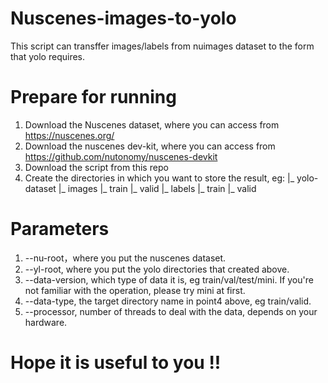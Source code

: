 # Nuscenes-images-to-yolo
This script can transffer images/labels from nuimages dataset to the form that yolo requires. 

# Prepare for running
1. Download the Nuscenes dataset, where you can access from https://nuscenes.org/
2. Download the nuscenes dev-kit, where you can access from https://github.com/nutonomy/nuscenes-devkit
3. Download the script from this repo
4. Create the directories in which you want to store the result, eg:
   |_ yolo-dataset
      |_ images
          |_ train
          |_ valid
      |_ labels
          |_ train
          |_ valid
         
# Parameters
1. --nu-root，where you put the nuscenes dataset. 
2. --yl-root, where you put the yolo directories that created above.
3. --data-version, which type of data it is, eg train/val/test/mini. If you're not familiar with the operation, please try mini at first.
4. --data-type, the target directory name in point4 above, eg train/valid.
5. --processor, number of threads to deal with the data, depends on your hardware.

# Hope it is useful to you !!
